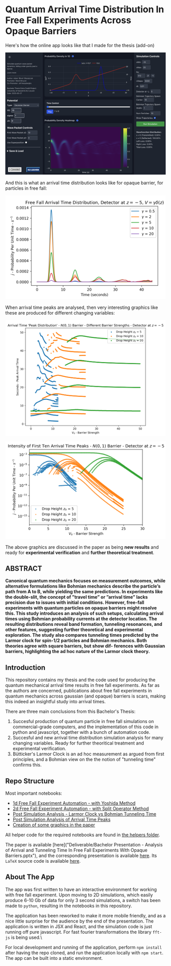 # Quantum Arrival Time Distribution In Free Fall Experiments Across Opaque Barriers

Here's how the online app looks like that I made for the thesis (add-on)

![](./repo_resources/arrival_time_app.png)

And this is what an arrival time distribution looks like for opaque barrier, for particles in free fall:

![](./repo_resources/arrival_time.png)

When arrival time peaks are analysed, then very interesting graphics like these are produced for different changing variables:

![](./repo_resources/different_peaks.png)

![](./repo_resources/barrier_strength.png)

The above graphics are discussed in the paper as being **new results** and ready for **experimental verification** and **further theoretical treatment**.

## ABSTRACT

**Canonical quantum mechanics focuses on measurement outcomes, while alternative formulations like Bohmian mechanics describe the particle’s path from A to B, while yielding the same predictions. In experiments like the double-slit, the concept of ”travel time” or ”arrival time” lacks precision due to issues with initial conditions. However, free-fall experiments with quantum particles on opaque barriers might resolve this. This study introduces an analysis of such setups, calculating arrival times using Bohmian probability currents at the detector location. The resulting distributions reveal band formation, tunneling resonances, and other features, suggesting further theoretical and experimental exploration. The study also compares tunneling times predicted by the Larmor clock for spin-1/2 particles and Bohmian mechanics. Both theories agree with square barriers, but show dif- ferences with Gaussian barriers, highlighting the ad hoc nature of the Larmor clock theory.**

## Introduction

This repository contains my thesis and the code used for producing the quantum mechanical arrival time results in free fall experiments. As far as the authors are concerned, publications about free fall experiments in quantum mechanics across gaussian (and opaque) barriers is scars, making this indeed an insightful study into arrival times.

There are three main conclusions from this Bachelor's Thesis:
1. Succesful production of quantum particle in free fall simulations on commercial-grade computers, and the implementation of this code in python and javascript, together with a bunch of automation code.
2. Succesful and new arrival time distribution simulation analysis for many changing variables. Ready for further theoritical treatment and experimental verification.
3. Bütticker's Larmor Clock is an ad hoc measurement as argued from first principles, and a Bohmian view on the the notion of "tunneling time" confirms this.

## Repo Structure

Most important notebooks:
- [1d Free Fall Experiment Automation - with Yoshida Method](notebooks/25_05_03_daspaper_1D_ArrivalTime.ipynb)
- [2d Free Fall Experiment Automation - with Split Operator Method](notebooks/25_03_21_2d_spin_splitops_automation.ipynb)
- [Post Simulation Analysis - Larmor Clock vs Bohmian Tunneling Time](notebooks/25_05_01_larmor_vs_bohmian_tunneling_time.ipynb)
- [Post Simulation Analysis of Arrival Time Peaks](notebooks/25_05_18_arrivaltime_peaks.ipynb)
- [Creation of some graphics in the paper](notebooks/25-05-24_graphs_presentation.ipynb)

All helper code for the required notebooks are found in [the helpers folder](notebooks/helpers/).

The paper is available [here]("Deliverable/Bachelor Presentation - Analysis of Arrival and Tunneling Time In Free Fall Experiments With Opaque Barriers.pptx"), and the corresponding presentation is available [here](<Deliverable/Bachelor_Thesis_Arrival_Time_in_Quantum_Mechanical_Free_Fall_Experiments_Final.pdf>). Its `LaTeX` source code is available [here](/paper/).


## About The App

The app was first written to have an interactive environment for working with free fall experiment. Upon moving to 2D simulations, which easily produce 6-10 Gb of data for only 3 second simulations, a switch has been made to `python`, resulting in the notebooks in this repository.

The application has been reworked to make it more mobile friendly, and as a nice little surprise for the audience by the end of the presentation. The application is written in JSX and React, and the simulation code is just running off pure javascript. For fast fourier transformations the library `fft-js` is being used.\

For local development and running of the application, perform `npm install` after having the repo cloned, and run the application locally with `npm start`. The app can be built into a static environment.



